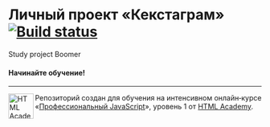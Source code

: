 # Личный проект «Кекстаграм» [![Build status][travis-image]][travis-url]

Study project Boomer

#### Начинайте обучение!

---

<a href="https://htmlacademy.ru/intensive/javascript"><img align="left" width="50" height="50" alt="HTML Academy" src="https://up.htmlacademy.ru/static/img/intensive/javascript/logo-for-github-2.png"></a>

Репозиторий создан для обучения на интенсивном онлайн‑курсе «[Профессиональный JavaScript](https://htmlacademy.ru/intensive/javascript)», уровень 1 от [HTML Academy](https://htmlacademy.ru).

[travis-image]: https://travis-ci.com/htmlacademy-javascript/13452-kekstagram-18.svg?branch=master
[travis-url]: https://travis-ci.com/htmlacademy-javascript/13452-kekstagram-18
